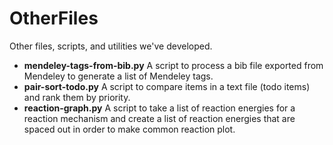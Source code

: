 # OtherFiles
Other files, scripts, and utilities we've developed.

- **mendeley-tags-from-bib.py** A script to process a bib file exported from Mendeley to generate a list of Mendeley tags.
- **pair-sort-todo.py** A script to compare items in a text file (todo items) and rank them by priority.
- **reaction-graph.py** A script to take a list of reaction energies for a reaction mechanism and create a list of reaction energies that are spaced out in order to make common reaction plot.
